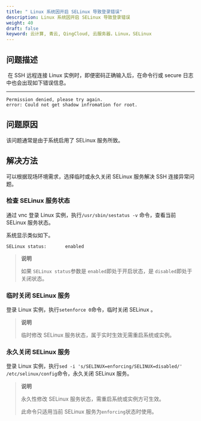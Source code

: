 ```yaml
---
title: " Linux 系统因开启 SELinux 导致登录错误"
description: Linux 系统因开启 SELinux 导致登录错误
weight: 40
draft: false
keyword: 云计算, 青云, QingCloud, 云服务器，Linux，SELinux
---
```



## 问题描述 

​    在 SSH 远程连接 Linux 实例时，即便密码正确输入后，在命令行或 secure 日志中也会出现如下错误信息。
****
```
Permission denied, please try again.
error: Could not get shadow infromation for root.
```
## 问题原因
该问题通常是由于系统启用了 SELinux 服务所致。

## 解决方法
可以根据现场环境需求，选择临时或永久关闭 SELinux 服务解决 SSH 连接异常问题。

### 检查 SELinux 服务状态
通过 vnc 登录 Linux 实例，执行`/usr/sbin/sestatus -v` 命令，查看当前 SELinux 服务状态。

系统显示类似如下。
```
SELinux status:       enabled
```

> **说明**
>
> 如果 `SELinux status`参数是 `enabled`即处于开启状态，是 `disabled`即处于关闭状态。

### 临时关闭 SELinux 服务

登录 Linux 实例，执行`setenforce 0`命令，临时关闭 SELinux 。

> **说明**
>
> 临时修改 SELinux 服务状态，属于实时生效无需重启系统或实例。

### 永久关闭 SELinux 服务

登录 Linux 实例，执行`sed -i 's/SELINUX=enforcing/SELINUX=disabled/' /etc/selinux/config`命令，永久关闭 SELinux 服务。

> **说明**
>
> 永久性修改 SELinux 服务状态，需重启系统或实例方可生效。
>
> 此命令只适用当前 SELinux 服务为`enforcing`状态时使用。